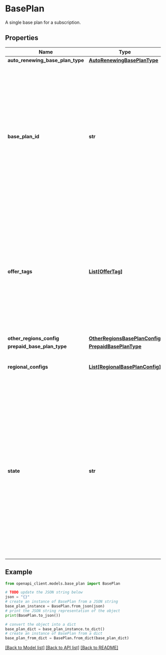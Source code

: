 # BasePlan

A single base plan for a subscription.

## Properties

Name | Type | Description | Notes
------------ | ------------- | ------------- | -------------
**auto_renewing_base_plan_type** | [**AutoRenewingBasePlanType**](AutoRenewingBasePlanType.md) |  | [optional] 
**base_plan_id** | **str** | Required. Immutable. The unique identifier of this base plan. Must be unique within the subscription, and conform with RFC-1034. That is, this ID can only contain lower-case letters (a-z), numbers (0-9), and hyphens (-), and be at most 63 characters. | [optional] 
**offer_tags** | [**List[OfferTag]**](OfferTag.md) | List of up to 20 custom tags specified for this base plan, and returned to the app through the billing library. Subscription offers for this base plan will also receive these offer tags in the billing library. | [optional] 
**other_regions_config** | [**OtherRegionsBasePlanConfig**](OtherRegionsBasePlanConfig.md) |  | [optional] 
**prepaid_base_plan_type** | [**PrepaidBasePlanType**](PrepaidBasePlanType.md) |  | [optional] 
**regional_configs** | [**List[RegionalBasePlanConfig]**](RegionalBasePlanConfig.md) | Region-specific information for this base plan. | [optional] 
**state** | **str** | Output only. The state of the base plan, i.e. whether it&#39;s active. Draft and inactive base plans can be activated or deleted. Active base plans can be made inactive. Inactive base plans can be canceled. This field cannot be changed by updating the resource. Use the dedicated endpoints instead. | [optional] [readonly] 

## Example

```python
from openapi_client.models.base_plan import BasePlan

# TODO update the JSON string below
json = "{}"
# create an instance of BasePlan from a JSON string
base_plan_instance = BasePlan.from_json(json)
# print the JSON string representation of the object
print(BasePlan.to_json())

# convert the object into a dict
base_plan_dict = base_plan_instance.to_dict()
# create an instance of BasePlan from a dict
base_plan_from_dict = BasePlan.from_dict(base_plan_dict)
```
[[Back to Model list]](../README.md#documentation-for-models) [[Back to API list]](../README.md#documentation-for-api-endpoints) [[Back to README]](../README.md)


